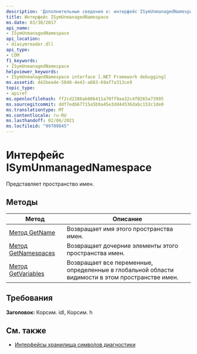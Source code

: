 ```yaml
---
description: 'Дополнительные сведения о: интерфейс ISymUnmanagedNamespace'
title: Интерфейс ISymUnmanagedNamespace
ms.date: 03/30/2017
api_name:
- ISymUnmanagedNamespace
api_location:
- diasymreader.dll
api_type:
- COM
f1_keywords:
- ISymUnmanagedNamespace
helpviewer_keywords:
- ISymUnmanagedNamespace interface [.NET Framework debugging]
ms.assetid: d42bea4e-5848-4e43-a883-69af7a313ce9
topic_type:
- apiref
ms.openlocfilehash: ff2cd2286ab006411a70ff9aa32c4f0265a73995
ms.sourcegitcommit: ddf7edb67715a5b9a45e3dd44536dabc153c1de0
ms.translationtype: MT
ms.contentlocale: ru-RU
ms.lasthandoff: 02/06/2021
ms.locfileid: "99709845"
---
```

# <a name="isymunmanagednamespace-interface"></a>Интерфейс ISymUnmanagedNamespace

Представляет пространство имен.  
  
## <a name="methods"></a>Методы  
  
|Метод|Описание|  
|------------|-----------------|  
|[Метод GetName](isymunmanagednamespace-getname-method.md)|Возвращает имя этого пространства имен.|  
|[Метод GetNamespaces](isymunmanagednamespace-getnamespaces-method.md)|Возвращает дочерние элементы этого пространства имен.|  
|[Метод GetVariables](isymunmanagednamespace-getvariables-method.md)|Возвращает все переменные, определенные в глобальной области видимости в этом пространстве имен.|  
  
## <a name="requirements"></a>Требования  

 **Заголовок:** Корсим. idl, Корсим. h  
  
## <a name="see-also"></a>См. также

- [Интерфейсы хранилища символов диагностики](diagnostics-symbol-store-interfaces.md)
